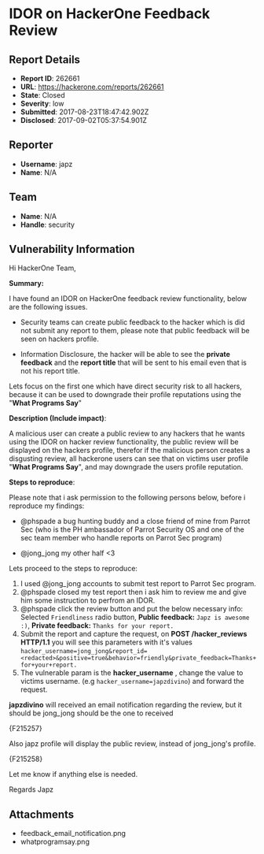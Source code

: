 # IDOR on HackerOne Feedback Review

## Report Details
- **Report ID**: 262661
- **URL**: https://hackerone.com/reports/262661
- **State**: Closed
- **Severity**: low
- **Submitted**: 2017-08-23T18:47:42.902Z
- **Disclosed**: 2017-09-02T05:37:54.901Z

## Reporter
- **Username**: japz
- **Name**: N/A

## Team
- **Name**: N/A
- **Handle**: security

## Vulnerability Information
Hi HackerOne Team,

**Summary:**

I have found an IDOR on HackerOne feedback review functionality, below are the following issues.

- Security teams can create public feedback to the hacker which is did not submit any report to them, please note that public feedback will be seen on hackers profile.

- Information Disclosure, the hacker will be able to see the __private feedback__ and the __report title__ that will be sent to his email even that is not his report title.

Lets focus on the first one which have direct security risk to all hackers, because it can be used to downgrade their profile reputations using the "__What Programs Say__"

**Description (Include impact)**:

A malicious user can create a public review to any hackers that he wants using the IDOR on hacker review functionality, the public review will be displayed on the hackers profile, therefor if the malicious person creates a disgusting review, all hackerone users can see that on victims user profile "__What Programs Say__", and may downgrade the users profile reputation.

**Steps to reproduce**:

Please note that i ask permission to the following persons below, before i reproduce my findings:

- @phspade a bug hunting buddy and a close friend of mine from Parrot Sec (who is the PH ambassador of Parrot Security OS and one of the sec team member who handle reports on Parrot Sec program)

- @jong_jong my other half <3

Lets proceed to the steps to reproduce:

  1. I used @jong_jong accounts to submit test report to Parrot Sec program.
  2. @phspade closed my test report then i ask him to review me and give him some instruction to perfrom an IDOR.
  3. @phspade click the review button and put the below necessary info: Selected `Friendliness` radio button, __Public feedback:__ `Japz is awesome :)`, __Private feedback:__ `Thanks for your report.`
  4. Submit the report and capture the request, on __POST /hacker_reviews HTTP/1.1__ you will see this parameters with it's values `hacker_username=jong_jong&report_id=<redacted>&positive=true&behavior=friendly&private_feedback=Thanks+for+your+report.`
  5. The vulnerable param is the __hacker_username__ , change the  value to victims username. (e.g `hacker_username=japzdivino`) and forward the request.
  
__japzdivino__ will received an email notification regarding the review, but it should be jong_jong should be the one to received

{F215257}

Also japz profile will display the public review, instead of jong_jong's profile.

{F215258}

Let me know if anything else is needed.

Regards
Japz









## Attachments
- feedback_email_notification.png
- whatprogramsay.png
